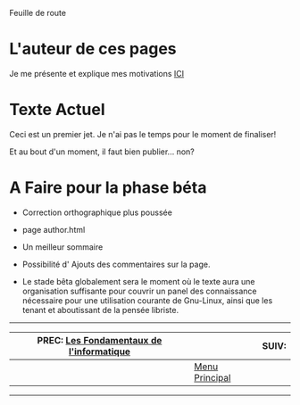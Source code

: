 Feuille de route


# L'auteur de ces pages 

Je me présente et explique mes motivations [ICI](./author.php)

# Texte Actuel 

Ceci est un premier jet. Je n'ai pas le temps pour le moment de finaliser!

Et au bout d'un moment, il faut bien publier... non?

# A Faire pour la phase béta 

 * Correction orthographique plus poussée

 * page author.html

 * Un meilleur sommaire

 * Possibilité d' Ajouts des commentaires sur la page.

 * Le stade bêta globalement sera le moment où le texte aura une organisation suffisante pour couvrir un panel des connaissance nécessaire pour une utilisation courante de Gnu-Linux, ainsi que les tenant et aboutissant de la pensée libriste.
 
-------------------------------------------
| PREC: [Les Fondamentaux de l'informatique](index.md) |  | SUIV:  |
| -------------  | ----- |  ----------         |
|  | [Menu Principal](index.md) |  |
-------------------------------------------
